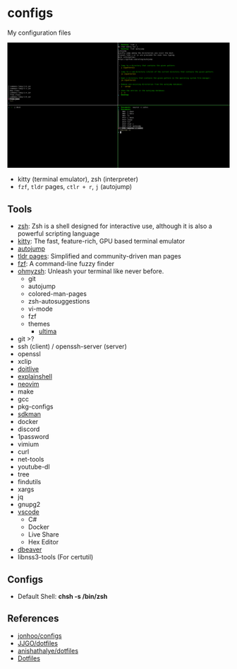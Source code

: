 # configs
My configuration files

![Demostracion](https://raw.githubusercontent.com/dbremont/dbremont/main/docs/demostracion.png)

- kitty (terminal emulator), zsh (interpreter)
- `fzf`, `tldr` pages, `ctlr + r`, `j` (autojump)

## Tools

- [zsh](https://www.zsh.org/): Zsh is a shell designed for interactive use, although it is also a powerful scripting language
- [kitty](https://sw.kovidgoyal.net/kitty/): The fast, feature-rich, GPU based terminal emulator
- [autojump](https://github.com/wting/autojump)
- [tldr pages](https://tldr.sh/): Simplified and community-driven man pages
- [fzf](https://github.com/junegunn/fzf): A command-line fuzzy finder
- [ohmyzsh](https://ohmyz.sh/): Unleash your terminal like  never before.
  - git
  - autojump
  - colored-man-pages
  - zsh-autosuggestions
  - vi-mode
  - fzf
  - themes
    - [ultima](https://github.com/egorlem/ultima.zsh-theme)
- git >? 
- ssh (client) / openssh-server (server)
- openssl
- xclip
- [doitlive](https://doitlive.readthedocs.io/en/stable/)
- [explainshell](https://explainshell.com/)
- [neovim](https://neovim.io/)
- make
- gcc
- pkg-configs
- [sdkman](https://sdkman.io/install)
- docker
- discord
- 1password
- vimium
- curl
- net-tools
- youtube-dl
- tree
- findutils
- xargs
- jq
- gnupg2
- [vscode](https://code.visualstudio.com/docs/?dv=linux64_deb)
   - C#
   - Docker
   - Live Share
   - Hex Editor
- [dbeaver](https://dbeaver.io/download/)
-  libnss3-tools (For certutil)

## Configs 

- Default Shell: **chsh -s /bin/zsh**

## References

- [jonhoo/configs](https://github.com/jonhoo/configs)
- [JJGO/dotfiles](https://github.com/JJGO/dotfiles)
- [anishathalye/dotfiles](https://github.com/anishathalye/dotfiles)
- [Dotfiles](https://gitlab.com/dwt1/dotfiles)
